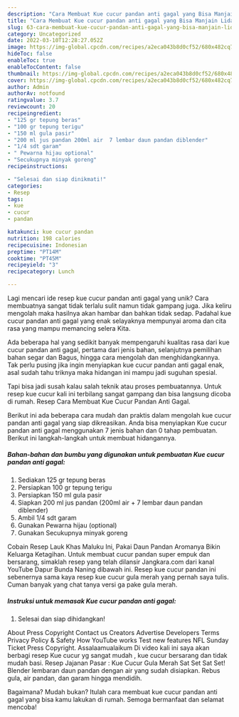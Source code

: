 ```yaml
---
description: "Cara Membuat Kue cucur pandan anti gagal yang Bisa Manjain Lidah"
title: "Cara Membuat Kue cucur pandan anti gagal yang Bisa Manjain Lidah"
slug: 63-cara-membuat-kue-cucur-pandan-anti-gagal-yang-bisa-manjain-lidah
category: Uncategorized
date: 2022-03-10T12:28:27.052Z
image: https://img-global.cpcdn.com/recipes/a2eca043b8d0cf52/680x482cq70/kue-cucur-pandan-anti-gagal-foto-resep-utama.jpg
hideToc: false
enableToc: true
enableTocContent: false
thumbnail: https://img-global.cpcdn.com/recipes/a2eca043b8d0cf52/680x482cq70/kue-cucur-pandan-anti-gagal-foto-resep-utama.jpg
cover: https://img-global.cpcdn.com/recipes/a2eca043b8d0cf52/680x482cq70/kue-cucur-pandan-anti-gagal-foto-resep-utama.jpg
author: Admin
authorAv: notfound
ratingvalue: 3.7
reviewcount: 20
recipeingredient:
- "125 gr tepung beras"
- "100 gr tepung terigu"
- "150 ml gula pasir"
- "200 ml jus pandan 200ml air  7 lembar daun pandan diblender"
- "1/4 sdt garam"
- " Pewarna hijau optional"
- "Secukupnya minyak goreng"
recipeinstructions:

- "Selesai dan siap dinikmati!"
categories:
- Resep
tags:
- kue
- cucur
- pandan

katakunci: kue cucur pandan 
nutrition: 198 calories
recipecuisine: Indonesian
preptime: "PT14M"
cooktime: "PT45M"
recipeyield: "3"
recipecategory: Lunch

---
```





Lagi mencari ide resep kue cucur pandan anti gagal yang unik? Cara membuatnya sangat tidak terlalu sulit namun tidak gampang juga. Jika keliru mengolah maka hasilnya akan hambar dan bahkan tidak sedap. Padahal kue cucur pandan anti gagal yang enak selayaknya mempunyai aroma dan cita rasa yang mampu memancing selera Kita.





Ada beberapa hal yang sedikit banyak mempengaruhi kualitas rasa dari kue cucur pandan anti gagal, pertama dari jenis bahan, selanjutnya pemilihan bahan segar dan Bagus, hingga cara mengolah dan menghidangkannya. Tak perlu pusing jika ingin menyiapkan kue cucur pandan anti gagal enak,      asal sudah tahu triknya maka hidangan ini mampu jadi suguhan spesial.














Tapi bisa jadi susah kalau salah teknik atau proses pembuatannya. Untuk resep kue cucur kali ini terbilang sangat gampang dan bisa langsung dicoba di rumah. Resep Cara Membuat Kue Cucur Pandan Anti Gagal.






Berikut ini ada beberapa cara mudah dan praktis dalam mengolah kue cucur pandan anti gagal yang siap dikreasikan. Anda bisa menyiapkan Kue cucur pandan anti gagal menggunakan 7 jenis bahan dan 0 tahap pembuatan. Berikut ini langkah-langkah untuk membuat hidangannya.

<!--inarticleads1-->

##### Bahan-bahan dan bumbu yang digunakan untuk pembuatan Kue cucur pandan anti gagal:

1. Sediakan 125 gr tepung beras
1. Persiapkan 100 gr tepung terigu
1. Persiapkan 150 ml gula pasir
1. Siapkan 200 ml jus pandan (200ml air + 7 lembar daun pandan diblender)
1. Ambil 1/4 sdt garam
1. Gunakan  Pewarna hijau (optional)
1. Gunakan Secukupnya minyak goreng


Cobain Resep Lauk Khas Maluku Ini, Pakai Daun Pandan Aromanya Bikin Keluarga Ketagihan. Untuk membuat cucur pandan super empuk dan bersarang, simaklah resep yang telah dilansir Jangkara.com dari kanal YouTube Dapur Bunda Naning dibawah ini. Resep kue cucur pandan ini sebenernya sama kaya resep kue cucur gula merah yang pernah saya tulis. Cuman banyak yang chat tanya versi ga pake gula merah. 

<!--inarticleads2-->

##### Instruksi untuk memasak Kue cucur pandan anti gagal:


1. Selesai dan siap dihidangkan!

About Press Copyright Contact us Creators Advertise Developers Terms Privacy Policy &amp; Safety How YouTube works Test new features NFL Sunday Ticket Press Copyright. Assalaamualaikum Di video kali ini saya akan berbagi resep Kue cucur yg sangat mudah , kue cucur bersarang dan tidak mudah basi. Resep Jajanan Pasar : Kue Cucur Gula Merah Sat Set Sat Set! Blender lembaran daun pandan dengan air yang sudah disiapkan. Rebus gula, air pandan, dan garam hingga mendidih. 

Bagaimana? Mudah bukan? Itulah cara membuat kue cucur pandan anti gagal yang bisa kamu lakukan di rumah. Semoga bermanfaat dan selamat mencoba!
